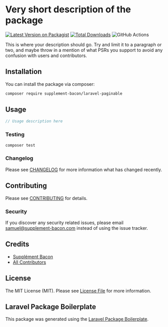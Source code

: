 # Very short description of the package

[![Latest Version on Packagist](https://img.shields.io/packagist/v/supplement-bacon/laravel-paginable.svg?style=flat-square)](https://packagist.org/packages/supplement-bacon/laravel-paginable)
[![Total Downloads](https://img.shields.io/packagist/dt/supplement-bacon/laravel-paginable.svg?style=flat-square)](https://packagist.org/packages/supplement-bacon/laravel-paginable)
![GitHub Actions](https://github.com/supplement-bacon/laravel-paginable/actions/workflows/main.yml/badge.svg)

This is where your description should go. Try and limit it to a paragraph or two, and maybe throw in a mention of what PSRs you support to avoid any confusion with users and contributors.

## Installation

You can install the package via composer:

```bash
composer require supplement-bacon/laravel-paginable
```

## Usage

```php
// Usage description here
```

### Testing

```bash
composer test
```

### Changelog

Please see [CHANGELOG](CHANGELOG.md) for more information what has changed recently.

## Contributing

Please see [CONTRIBUTING](CONTRIBUTING.md) for details.

### Security

If you discover any security related issues, please email samuel@supplement-bacon.com instead of using the issue tracker.

## Credits

-   [Supplément Bacon](https://github.com/supplement-bacon)
-   [All Contributors](../../contributors)

## License

The MIT License (MIT). Please see [License File](LICENSE.md) for more information.

## Laravel Package Boilerplate

This package was generated using the [Laravel Package Boilerplate](https://laravelpackageboilerplate.com).
